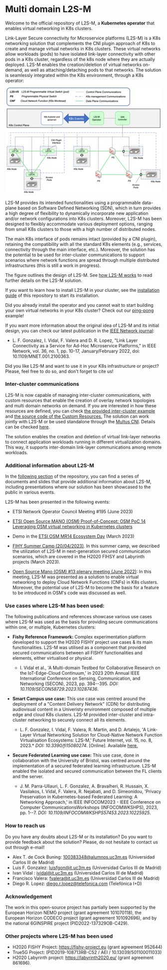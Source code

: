 <!---
 Copyright 2024  Charles III University of Madrid
 
 Licensed under the Apache License, Version 2.0 (the "License"); you may not
 use this file except in compliance with the License.  You may obtain a copy
 of the License at
 
   http://www.apache.org/licenses/LICENSE-2.0
 
 Unless required by applicable law or agreed to in writing, software
 distributed under the License is distributed on an "AS IS" BASIS, WITHOUT
 WARRANTIES OR CONDITIONS OF ANY KIND, either express or implied.  See the
 License for the specific language governing permissions and limitations under
 the License.
 
 SPDX-License-Identifier: Apache-2.0
-->

# Multi domain L2S-M 
Welcome to the official repository of L2S-M, a **Kubernetes operator** that enables virtual networking in K8s clusters.

Link-Layer Secure connectivity for Microservice platforms (L2S-M) is a K8s networking solution that complements the CNI plugin approach of K8s to create and manage virtual networks in K8s clusters. These virtual networks allow workloads (pods) to have isolated link-layer connectivity with other pods in a K8s cluster, regardless of the k8s node where they are actually deployed. L2S-M enables the creation/deletion of virtual networks on-demand, as well as attaching/detaching pods to that networks. The solution is seamlessly integrated within the K8s environment, through a K8s operator:

![alt text](./L2S-M%20core/assets/v1_architecture.png?raw=true)

L2S-M provides its intended functionalities using a programmable data-plane based on Software Defined Networking (SDN), which in turn provides a high degree of flexibility to dynamically incorporate new application and/or network configurations into K8s clusters. Moreover, L2S-M has been designed to flexibly accommodate various deployment options, ranging from small K8s clusters to those with a high number of distributed nodes. 

The main K8s interface of pods remains intact (provided by a CNI plugin), retaining the compatibility with all the standard K8s elements (e.g., services, connectivity through the main interface, etc.). Moreover, the solution has the potential to be used for inter-cluster communications to support scenarios where network functions are spread through multiple distributed infrastructures (this is still a work in progress).  

The figure outlines the design of L2S-M. See [how L2S-M works](./L2S-M%20core/L2S-M/additional-info/) to read further details on the L2S-M solution.

If you want to learn how to install L2S-M in your cluster, see the [installation guide](./L2S-M%20core/deployments) of this repository to start its installation.

Did you already install the operator and  you cannot wait to start building your own virtual networks in your K8s cluster? Check out our [ping-pong](./L2S-M%20core/examples/ping-pong) example!

If you want more information about the original idea of L2S-M and its initial design, you can check our latest publication in the [IEEE Network journal](https://ieeexplore.ieee.org/document/9740640):

- L. F. Gonzalez, I. Vidal, F. Valera and D. R. Lopez, "Link Layer Connectivity as a Service for Ad-Hoc Microservice Platforms," in IEEE Network, vol. 36, no. 1, pp. 10-17, January/February 2022, doi: 10.1109/MNET.001.2100363.

Did you like L2S-M and want to use it in your K8s infrastructure or project? Please, feel free to do so, and don't forget to cite us! 


### Inter-cluster communications
L2S-M is now capable of managing inter-cluster communications, with custom resources that enable the creation of overlay network topologies and multi domain networks on demand. If you are interested in how these resources are defined, you can check [the provided inter-cluster example](./L2S-M%20core/examples/inter-cluster/) and [the source code of the Custom Resources.](./l2sm-api-resources)
The solution can work jointly with L2S-M or be used standalone through the [Multus CNI](https://github.com/k8snetworkplumbingwg/multus-cni). Details can be checked [here](https://github.com/Networks-it-uc3m/snd-based-inter-cluster-communications/blob/main/README.md).

The solution enables the creation and deletion of virtual link-layer networks to connect application workloads running in different virtualization domains. This way, it supports inter-domain link-layer communications among remote workloads.

### Additional information about L2S-M
In the [following section](./additional-info) of the repository, you can find a series of documents and slides that provide additional information about L2S-M, including presentations where our solution has been showcased to the public in various events.

L2S-M has been presented in the following events:

* ETSI Network Operator Council Meeting #195 (June 2023)

* [ETSI Open Source MANO (OSM) Proof-of-Concept: OSM PoC 14 Leveraging OSM virtual networking in Kubernetes clusters](https://osm.etsi.org/wikipub/index.php/OSM_PoC_14_Leveraging_OSM_virtual_networking_in_Kubernetes_clusters)

* Demo in the [ETSI OSM MR14 Ecosystem Day](https://osm.etsi.org/wikipub/index.php/OSM-MR14_Ecosystem_Day) (March 2023)

* [FIHY Summer Camp (20/04/2023)](https://drcn2023.upc.edu/FISHYSummerCamp.html). In this summer camp, we described the utilization of L2S-M in next-generation secured communication scenarios, which are covered in the H2020 FIHSY and Labyrinth projects (March 2023).

* [Open Source Mano (OSM) #13 plenary meeting (June 2022)](https://github.com/Networks-it-uc3m/L2S-M/blob/main/additional%20info/OSM%2313%20Plenary%20Meeting.pdf): In this meeting, L2S-M was presented as a solution to enable virtual networking to deploy Cloud Network Functions (CNFs) in K8s clusters. Moreover, the potential use of L2S-M to become the basis for a feature to be introduced in OSM's code was discussed as well.

### Use cases where L2S-M has been used:
The following publications and references showcase various use cases where L2S-M was used as the basis for providing secure communications within one, or multiple, Kubernetes clusters:

* **Fishy Reference Framework:** Complex experimentation platform developed to support the H2020 FISHY project use cases & its main functionalities. L2S-M was utilised as a component that provided secured communications between all FISHY functionalities and elements, either virtualised or physical. 
    - I. Vidal et al., 'A Multi-domain Testbed for Collaborative Research on the IoT-Edge-Cloud Continuum,' in 2023 20th Annual IEEE International Conference on Sensing, Communication, and Networking (SECON), 2023, pp. 394--395. *DOI: 10.1109/SECON58729.2023.10287436*.

* **Smart Campus use case:** This use case was centred around the deployment of a "Content Delivery Network" (CDN) for distributing audiovisual content in a Univeristy environment composed of multiple edge and cloud K8s clusters. L2S-M provided inter-cluster and intra-cluster networking to securely connect all its elements.
    - L. F. Gonzalez, I. Vidal, F. Valera, R. Martin, and D. Artalejo, 'A Link-Layer Virtual Networking Solution for Cloud-Native Network Function Virtualisation Ecosystems: L2S-M,' Future Internet, vol. 15, no. 8, 2023.* *DOI: 10.3390/fi15080274*. [Online]. Available [here.](https://www.mdpi.com/1999-5903/15/8/274)

* **Secure Federated Learning use case:** This use case, done in collaboration with the University of Bristol, was centred around the implementation of a secured federated learning infrastructure. L2S-M enabled the isolated and secured communication between the FL clients and the server.
    - J. M. Parra-Ullauri, L. F. Gonzalez, A. Bravalheri, R. Hussain, X. Vasilakos, I. Vidal, F. Valera, R. Nejabati, and D. Simeonidou, 'Privacy Preservation in Kubernetes-based Federated Learning: A Networking Approach,' in IEEE INFOCOM2023 - IEEE Conference on Computer CommunicationsWorkshops (INFOCOMWKSHPS), 2023, pp. 1--7. *DOI: 10.1109/INFOCOMWKSHPS57453.2023.10225925*.

### How to reach us

Do you have any doubts about L2S-M or its installation? Do you want to provide feedback about the solution? Please, do not hesitate to contact us out through e-mail!

- Alex T. de Cock Buning: 100383348@alumnos.uc3m.es (Universidad Carlos III de Madrid)
- Luis F. Gonzalez: luisfgon@it.uc3m.es (Universidad Carlos III de Madrid)
- Ivan Vidal : ividal@it.uc3m.es (Universidad Carlos III de Madrid)
- Francisco Valera: fvalera@it.uc3m.es (Universidad Carlos III de Madrid)
- Diego R. Lopez: diego.r.lopez@telefonica.com (Telefónica I+D)


### Acknowledgement
The work in this open-source project has partially been supported by the European Horizon NEMO project (grant agreement 101070118), the European Horizon CODECO project (grant agreement 101092696), and by the national 6GINSPIRE project (PID2022-137329OB-C429). 

### Other projects where L2S-M has been used
- H2020 FISHY Project: https://fishy-project.eu (grant agreement 952644) 
- True5G Project: (PID2019-108713RB-C52 / AEI / 10.13039/501100011033)
- H2020 Labyrinth project: https://labyrinth2020.eu/ (grant agreement 861696).
